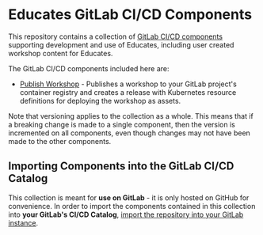 Educates GitLab CI/CD Components
================================

This repository contains a collection of [GitLab CI/CD components](https://docs.gitlab.com/ee/ci/components/#cicd-catalog) supporting development and use of Educates, including user created workshop
content for Educates.

The GitLab CI/CD components included here are:

* [Publish Workshop](templates/publish-workshop/README.md) - Publishes a workshop to
  your GitLab project's container registry and creates a release with Kubernetes resource
  definitions for deploying the workshop as assets.

Note that versioning applies to the collection as a whole. This means that if a
breaking change is made to a single component, then the version is incremented on
all components, even though changes may not have been made to the other components.

Importing Components into the GitLab CI/CD Catalog
--------------------------------------------------

This collection is meant for **use on GitLab** - it is only hosted on GitHub for convenience.
In order to import the components contained in this collection into **your GitLab's CI/CD Catalog**,
[import the repository into your GitLab instance](https://docs.gitlab.com/ee/user/project/import/github.html).
